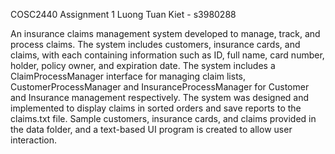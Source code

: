 COSC2440 Assignment 1
Luong Tuan Kiet - s3980288

An insurance claims management system developed to manage, track, and process claims. 
The system includes customers, insurance cards, and claims, with each containing information such as ID, full name, card number, holder, policy owner, and expiration date. 
The system includes a ClaimProcessManager interface for managing claim lists, CustomerProcessManager and InsuranceProcessManager for Customer and Insurance management respectively. 
The system was designed and implemented to display claims in sorted orders and save reports to the claims.txt file. 
Sample customers, insurance cards, and claims provided in the data folder, and a text-based UI program is created to allow user interaction.
